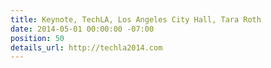 ```yaml
---
title: Keynote, TechLA, Los Angeles City Hall, Tara Roth
date: 2014-05-01 00:00:00 -07:00
position: 50
details_url: http://techla2014.com
---
```


